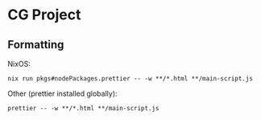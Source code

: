 # CG Project

## Formatting

NixOS:

```
nix run pkgs#nodePackages.prettier -- -w **/*.html **/main-script.js
```

Other (prettier installed globally):

```
prettier -- -w **/*.html **/main-script.js
```
